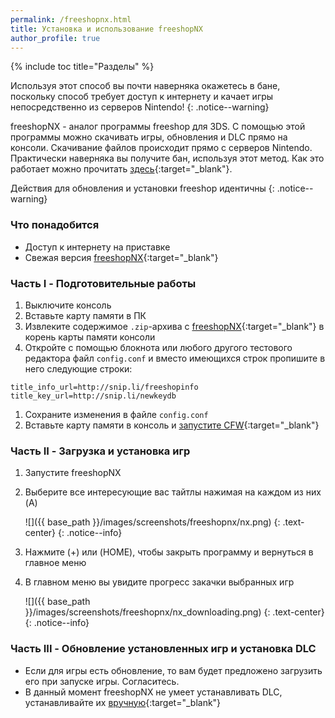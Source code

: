 ```yaml
---
permalink: /freeshopnx.html
title: Установка и использование freeshopNX 
author_profile: true
---
```

{% include toc title="Разделы" %}

Используя этот способ вы почти наверняка окажетесь в бане, поскольку способ требует доступ к интернету и качает игры непосредственно из серверов Nintendo!
{: .notice--warning}

freeshopNX - аналог программы freeshop для 3DS. С помощью этой программы можно скачивать игры, обновления и DLC прямо на консоли. Скачивание файлов происходит прямо с серверов Nintendo. Практически наверняка вы получите бан, используя этот метод. Как это работает можно прочитать [здесь](https://vk.com/@switchbreak-second-time){:target="_blank"}. 

Действия для обновления и установки freeshop идентичны
{: .notice--warning}

### Что понадобится 

* Доступ к интернету на приставке
* Свежая версия [freeshopNX](https://github.com/AnalogMan151/FreeShopNX/releases/latest){:target="_blank"}

### Часть I - Подготовительные работы

1. Выключите консоль
1. Вставьте карту памяти в ПК
1. Извлеките содержимое `.zip`-архива с [freeshopNX](https://github.com/AnalogMan151/FreeShopNX/releases/latest){:target="_blank"} в корень карты памяти консоли 
1. Откройте с помощью блокнота или любого другого тестового редактора файл `config.conf` и вместо имеющихся строк пропишите в него следующие строки: 

`title_info_url=http://snip.li/freeshopinfo`
`title_key_url=http://snip.li/newkeydb`
 
1. Сохраните изменения в файле `config.conf`
1. Вставьте карту памяти в консоль и [запустите CFW](launch-cfw){:target="_blank"}

### Часть II - Загрузка и установка игр

1. Запустите freeshopNX
1. Выберите все интересующие вас тайтлы нажимая на каждом из них (A)

	![]({{ base_path }}/images/screenshots/freeshopnx/nx.png) 
	{: .text-center}
	{: .notice--info}
	
1. Нажмите (+) или (HOME), чтобы закрыть программу и вернуться в главное меню
1. В главном меню вы увидите прогресс закачки выбранных игр

	![]({{ base_path }}/images/screenshots/freeshopnx/nx_downloading.png) 
	{: .text-center}
	{: .notice--info}

### Часть III - Обновление установленных игр и установка DLC

* Если для игры есть обновление, то вам будет предложено загрузить его при запуске игры. Согласитесь. 
* В данный момент freeshopNX не умеет устанавливать DLC, устанавливайте их [вручную](games){:target="_blank"}